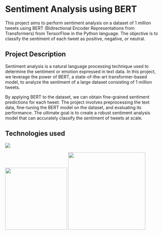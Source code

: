 # Sentiment Analysis using BERT
This project aims to perform sentiment analysis on a dataset of 1 million tweets using BERT (Bidirectional Encoder Representations from Transformers) from TensorFlow in the Python language. The objective is to classify the sentiment of each tweet as positive, negative, or neutral. 

## Project Description
Sentiment analysis is a natural language processing technique used to determine the sentiment or emotion expressed in text data. In this project, we leverage the power of BERT, a state-of-the-art transformer-based model, to analyze the sentiment of a large dataset consisting of 1 million tweets.

By applying BERT to the dataset, we can obtain fine-grained sentiment predictions for each tweet. The project involves preprocessing the text data, fine-tuning the BERT model on the dataset, and evaluating its performance. The ultimate goal is to create a robust sentiment analysis model that can accurately classify the sentiment of tweets at scale.

## Technologies used
![](https://forthebadge.com/images/badges/made-with-python.svg)

[<img target="_blank" src="https://keras.io/img/logo.png" width=200>](https://keras.io/) [<img target = "_blank" src="https://www.gstatic.com/devrel-devsite/prod/v4adef427db21a4cd79f489fce8da23c25ef3f53705a17ddcb0611ee166b2e610/tensorflow/images/lockup.svg" width=250>](https://www.tensorflow.org/)
